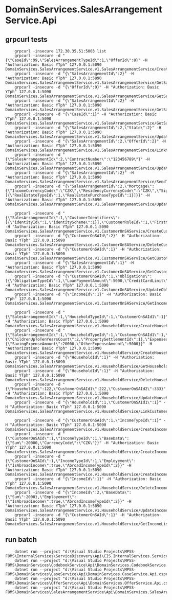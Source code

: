 ﻿# DomainServices.SalesArrangementService.Api

## grpcurl tests
        grpcurl -insecure 172.30.35.51:5003 list
        grpcurl -insecure -d "{\"CaseId\":99,\"SalesArrangementTypeId\":1,\"OfferId\":8}" -H "Authorization: Basic YTph" 127.0.0.1:5090 DomainServices.SalesArrangementService.v1.SalesArrangementService/CreateSalesArrangement
        grpcurl -insecure -d "{\"SalesArrangementId\":2}" -H "Authorization: Basic YTph" 127.0.0.1:5090 DomainServices.SalesArrangementService.v1.SalesArrangementService/GetSalesArrangement
        grpcurl -insecure -d "{\"OfferId\":9}" -H "Authorization: Basic YTph" 127.0.0.1:5090 DomainServices.SalesArrangementService.v1.SalesArrangementService/GetSalesArrangementByOfferId
        grpcurl -insecure -d "{\"SalesArrangementId\":2}" -H "Authorization: Basic YTph" 127.0.0.1:5090 DomainServices.SalesArrangementService.v1.SalesArrangementService/GetSalesArrangementData
        grpcurl -insecure -d "{\"CaseId\":1}" -H "Authorization: Basic YTph" 127.0.0.1:5090 DomainServices.SalesArrangementService.v1.SalesArrangementService/GetSalesArrangementsByCaseId
        grpcurl -insecure -d "{\"SalesArrangementId\":2,\"State\":2}" -H "Authorization: Basic YTph" 127.0.0.1:5090 DomainServices.SalesArrangementService.v1.SalesArrangementService/UpdateSalesArrangementState
        grpcurl -insecure -d "{\"SalesArrangementId\":2,\"OfferId\":2}" -H "Authorization: Basic YTph" 127.0.0.1:5090 DomainServices.SalesArrangementService.v1.SalesArrangementService/LinkModelationToSalesArrangement
        grpcurl -insecure -d "{\"SalesArrangementId\":2,\"ContractNumber\":\"123456789\"}" -H "Authorization: Basic YTph" 127.0.0.1:5090 DomainServices.SalesArrangementService.v1.SalesArrangementService/UpdateSalesArrangement
        grpcurl -insecure -d "{\"SalesArrangementId\":2}" -H "Authorization: Basic YTph" 127.0.0.1:5090 DomainServices.SalesArrangementService.v1.SalesArrangementService/SendToCmp
        grpcurl -insecure -d "{\"SalesArrangementId\":2,\"Mortgage\":{\"IncomeCurrencyCode\":\"CZK\",\"ResidencyCurrencyCode\":\"CZK\",\"SignatureTypeId\":1,\"LoanRealEstates\":[{\"RealEstateTypeId\":1,\"RealEstatePurchaseTypeId\":1}]}}" -H "Authorization: Basic YTph" 127.0.0.1:5090 DomainServices.SalesArrangementService.v1.SalesArrangementService/UpdateSalesArrangementParameters

        grpcurl -insecure -d "{\"SalesArrangementId\":1,\"CustomerIdentifiers\":[{\"identityId\":1,\"identityScheme\":1}],\"CustomerRoleId\":1,\"FirstNameNaturalPerson\":\"John\",\"Name\":\"Doe\"}" -H "Authorization: Basic YTph" 127.0.0.1:5090 DomainServices.SalesArrangementService.v1.CustomerOnSAService/CreateCustomer
        grpcurl -insecure -d "{\"CustomerOnSAId\":2}" -H "Authorization: Basic YTph" 127.0.0.1:5090 DomainServices.SalesArrangementService.v1.CustomerOnSAService/DeleteCustomer
        grpcurl -insecure -d "{\"CustomerOnSAId\":1}" -H "Authorization: Basic YTph" 127.0.0.1:5090 DomainServices.SalesArrangementService.v1.CustomerOnSAService/GetCustomer
        grpcurl -insecure -d "{\"SalesArrangementId\":1}" -H "Authorization: Basic YTph" 127.0.0.1:5090 DomainServices.SalesArrangementService.v1.CustomerOnSAService/GetCustomerList
        grpcurl -insecure -d "{\"CustomerOnSAId\":1,\"Obligations\":[{\"ObligationTypeId\":1,\"LoanPaymentAmount\":5000,\"CreditCardLimit\":6000}]}" -H "Authorization: Basic YTph" 127.0.0.1:5090 DomainServices.SalesArrangementService.v1.CustomerOnSAService/UpdateObligations
        grpcurl -insecure -d "{\"IncomeId\":1}" -H "Authorization: Basic YTph" 127.0.0.1:5090 DomainServices.SalesArrangementService.v1.CustomerOnSAService/GetIncome
		
		grpcurl -insecure -d "{\"SalesArrangementId\":1,\"HouseholdTypeId\":1,\"CustomerOnSAId1\":1}" -H "Authorization: Basic YTph" 127.0.0.1:5090 DomainServices.SalesArrangementService.v1.HouseholdService/CreateHousehold
        grpcurl -insecure -d "{\"SalesArrangementId\":1,\"HouseholdTypeId\":1,\"CustomerOnSAId1\":1,\"Data\":{\"ChildrenUpToTenYearsCount\":2,\"PropertySettlementId\":1},\"Expenses\":{\"SavingExpenseAmount\":20000,\"OtherExpenseAmount\":5000}}" -H "Authorization: Basic YTph" 127.0.0.1:5090 DomainServices.SalesArrangementService.v1.HouseholdService/CreateHousehold
        grpcurl -insecure -d "{\"HouseholdId\":1}" -H "Authorization: Basic YTph" 127.0.0.1:5090 DomainServices.SalesArrangementService.v1.HouseholdService/GetHousehold
        grpcurl -insecure -d "{\"HouseholdId\":1}" -H "Authorization: Basic YTph" 127.0.0.1:5090 DomainServices.SalesArrangementService.v1.HouseholdService/DeleteHousehold
        grpcurl -insecure -d "{\"HouseholdId\":122,\"CustomerOnSAId1\":222,\"CustomerOnSAId2\":333}" -H "Authorization: Basic YTph" 127.0.0.1:5090 DomainServices.SalesArrangementService.v1.HouseholdService/UpdateHousehold
        grpcurl -insecure -d "{\"HouseholdId\":1,\"CustomerOnSAId1\":1}" -H "Authorization: Basic YTph" 127.0.0.1:5090 DomainServices.SalesArrangementService.v1.HouseholdService/LinkCustomerOnSAToHousehold

        grpcurl -insecure -d "{\"CustomerOnSAId\":1,\"IncomeTypeId\":1}" -H "Authorization: Basic YTph" 127.0.0.1:5090 DomainServices.SalesArrangementService.v1.HouseholdService/CreateIncome
        grpcurl -insecure -d "{\"CustomerOnSAId\":1,\"IncomeTypeId\":1,\"BaseData\":{\"Sum\":20000,\"CurrencyCode\":\"CZK\"}}" -H "Authorization: Basic YTph" 127.0.0.1:5090 DomainServices.SalesArrangementService.v1.HouseholdService/CreateIncome
        grpcurl -insecure -d "{\"CustomerOnSAId\":1,\"IncomeTypeId\":1,\"Employement\":{\"IsAbroadIncome\":true,\"AbroadIncomeTypeId\":2}}" -H "Authorization: Basic YTph" 127.0.0.1:5090 DomainServices.SalesArrangementService.v1.HouseholdService/CreateIncome
        grpcurl -insecure -d "{\"IncomeId\":1}" -H "Authorization: Basic YTph" 127.0.0.1:5090 DomainServices.SalesArrangementService.v1.HouseholdService/DeleteIncome
        grpcurl -insecure -d "{\"IncomeId\":2,\"BaseData\":{\"Sum\":2000},\"Employement\":{\"IsAbroadIncome\":true,\"AbroadIncomeTypeId\":2}}" -H "Authorization: Basic YTph" 127.0.0.1:5090 DomainServices.SalesArrangementService.v1.HouseholdService/UpdateIncome
        grpcurl -insecure -d "{\"CustomerOnSAId\":1}" -H "Authorization: Basic YTph" 127.0.0.1:5090 DomainServices.SalesArrangementService.v1.HouseholdService/GetIncomeList

## run batch
        dotnet run --project "d:\Visual Studio Projects\MPSS-FOMS\InternalServices\ServiceDiscovery\Api\CIS.InternalServices.ServiceDiscovery.Api.csproj"
        dotnet run --project "d:\Visual Studio Projects\MPSS-FOMS\DomainServices\CodebookService\Api\DomainServices.CodebookService.Api.csproj"
        dotnet run --project "d:\Visual Studio Projects\MPSS-FOMS\DomainServices\CaseService\Api\DomainServices.CaseService.Api.csproj"
        dotnet run --project "d:\Visual Studio Projects\MPSS-FOMS\DomainServices\OfferService\Api\DomainServices.OfferService.Api.csproj"
        dotnet run --project "d:\Visual Studio Projects\MPSS-FOMS\DomainServices\SalesArrangementService\Api\DomainServices.SalesArrangementService.Api.csproj"


